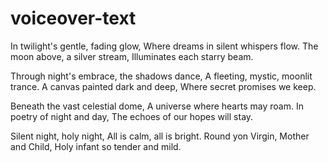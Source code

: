 # voiceover-text



In twilight's gentle, fading glow,
Where dreams in silent whispers flow.
The moon above, a silver stream,
Illuminates each starry beam.

Through night's embrace, the shadows dance,
A fleeting, mystic, moonlit trance.
A canvas painted dark and deep,
Where secret promises we keep.

Beneath the vast celestial dome,
A universe where hearts may roam.
In poetry of night and day,
The echoes of our hopes will stay.

Silent night, holy night,
All is calm, all is bright.
Round yon Virgin, Mother and Child,
Holy infant so tender and mild.